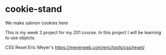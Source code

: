 # cookie-stand
We make salmon cookies here

This is my week 2 project for my 201 course. In this project I will be learning to use objects. 


CSS Reset
Eric Meyer's
https://meyerweb.com/eric/tools/css/reset/